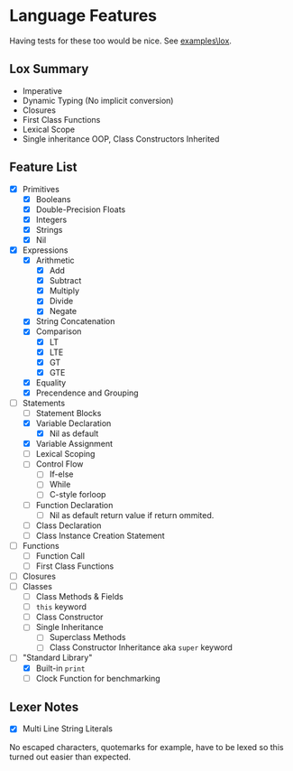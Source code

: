 # Language Features

Having tests for these too would be nice. See [examples\lox](examples\lox).

## Lox Summary

- Imperative
- Dynamic Typing (No implicit conversion)
- Closures
- First Class Functions
- Lexical Scope
- Single inheritance OOP, Class Constructors Inherited

## Feature List

- [x] Primitives
    - [x] Booleans
    - [x] Double-Precision Floats
    - [x] Integers
    - [x] Strings
    - [x] Nil
- [x] Expressions
    - [x] Arithmetic
        - [x] Add
        - [x] Subtract
        - [x] Multiply
        - [x] Divide
        - [x] Negate
    - [x] String Concatenation
    - [x] Comparison
        - [x] LT
        - [x] LTE
        - [x] GT
        - [x] GTE
    - [x] Equality
    - [x] Precendence and Grouping
- [ ] Statements
    - [ ] Statement Blocks
    - [x] Variable Declaration
        - [x] Nil as default
    - [x] Variable Assignment
    - [ ] Lexical Scoping
    - [ ] Control Flow
        - [ ] If-else
        - [ ] While
        - [ ] C-style forloop
    - [ ] Function Declaration
        - [ ] Nil as default return value if return ommited.
    - [ ] Class Declaration
    - [ ] Class Instance Creation Statement
- [ ] Functions
    - [ ] Function Call
    - [ ] First Class Functions
- [ ] Closures
- [ ] Classes
    - [ ] Class Methods & Fields
    - [ ] `this` keyword
    - [ ] Class Constructor
    - [ ] Single Inheritance
        - [ ] Superclass Methods
        - [ ] Class Constructor Inheritance aka `super` keyword
- [ ] "Standard Library"
    - [x] Built-in `print`
    - [ ] Clock Function for benchmarking

## Lexer Notes

- [x] Multi Line String Literals

No escaped characters, quotemarks for example, have to be lexed so this turned out easier than expected.
